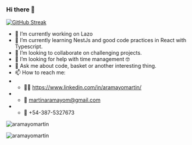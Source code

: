 ### Hi there 👋
[![GitHub Streak](https://streak-stats.demolab.com?user=aramayomartin&theme=dark&hide_border=true)](https://git.io/streak-stats)
</p>

<!--
**aramayomartin/aramayomartin** is a ✨ _special_ ✨ repository because its `README.md` (this file) appears on your GitHub profile.

Here are some ideas to get you started:
-->
- 🔭 I’m currently working on Lazo
- 🌱 I’m currently learning NestJs and good code practices in React with Typescript.
- 👯 I’m looking to collaborate on challenging projects.
- 🤔 I’m looking for help with time management 🤓
- 💬 Ask me about code, basket or another interesting thing.
- 📫 How to reach me: 
- - 👨‍💼 https://www.linkedin.com/in/aramayomartin/
- - 📧 martinaramayom@gmail.com
- - 📱 +54-387-5327673
<p><img align="center" src="https://github-readme-stats.vercel.app/api/top-langs?username=aramayomartin&show_icons=true&locale=en&layout=compact" alt="aramayomartin" />
<p align="left"> <img src="https://komarev.com/ghpvc/?username=aramayomartin&label=Profile%20views&color=0e75b6&style=flat" alt="aramayomartin" /> </p>
